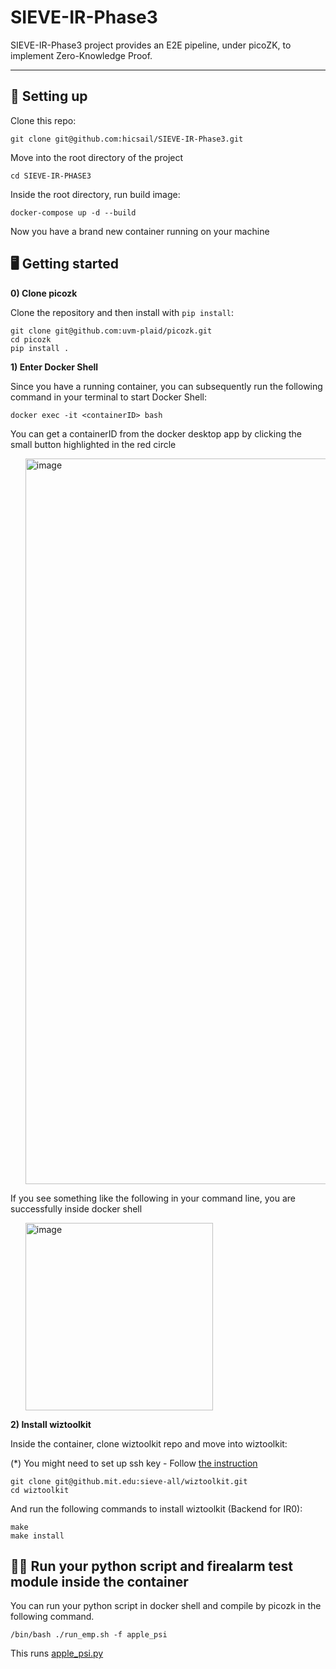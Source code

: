 # SIEVE-IR-Phase3

SIEVE-IR-Phase3 project provides an E2E pipeline, under picoZK, to implement Zero-Knowledge Proof.

----

## 📖 Setting up

Clone this repo:

```
git clone git@github.com:hicsail/SIEVE-IR-Phase3.git
```

Move into the root directory of the project

```
cd SIEVE-IR-PHASE3
```

Inside the root directory, run build image:

```
docker-compose up -d --build
```

Now you have a brand new container running on your machine



## 🖥️ Getting started


<strong> 0) Clone picozk</strong> 

Clone the repository and then install with `pip install`:

```
git clone git@github.com:uvm-plaid/picozk.git
cd picozk
pip install .
```


<strong> 1) Enter Docker Shell</strong> 

Since you have a running container, you can subsequently run the following command in your terminal to start Docker Shell:

```
docker exec -it <containerID> bash
```

You can get a containerID from the docker desktop app by clicking the small button highlighted in the red circle
<ul>
    <img width="1161" alt="image" src="https://user-images.githubusercontent.com/62607343/203409123-1a95786f-8b2a-4e71-a920-3a51cf50cf0f.png">
</ul>

If you see something like the following in your command line, you are successfully inside docker shell
<ul>
<img width="300" alt="image" src="https://user-images.githubusercontent.com/62607343/203413803-19021cb9-07ba-4376-ade0-dbdc6c8506c5.png">
</ul>


<strong> 2) Install wiztoolkit</strong> 

Inside the container, clone wiztoolkit repo and move into wiztoolkit:

(*) You might need to set up ssh key - Follow <a href="https://docs.github.com/en/authentication/connecting-to-github-with-ssh/generating-a-new-ssh-key-and-adding-it-to-the-ssh-agent?platform=linux"> the instruction </a>

```
git clone git@github.mit.edu:sieve-all/wiztoolkit.git
cd wiztoolkit
```

And run the following commands to install wiztoolkit (Backend for IR0):

```
make
make install
```


## 🏋️‍♀️ Run your python script and firealarm test module inside the container

You can run your python script in docker shell and compile by picozk in the following command. 

```
/bin/bash ./run_emp.sh -f apple_psi 
```

This runs <a href="https://github.com/hicsail/SIEVE-IR-Phase3/blob/main/apple_psi.py">    apple_psi.py</a><br>
